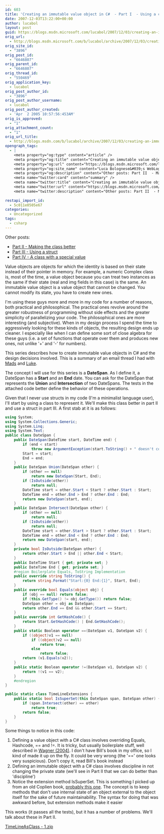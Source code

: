 ```yaml
---
id: 603
title: 'Creating an immutable value object in C#  - Part I  - Using a class'
date: 2007-12-03T13:22:00+00:00
author: lucabol
layout: post
guid: https://blogs.msdn.microsoft.com/lucabol/2007/12/03/creating-an-immutable-value-object-in-c-part-i-using-a-class/
orig_url:
  - http://blogs.msdn.microsoft.com/b/lucabol/archive/2007/12/03/creating-an-immutable-value-object-in-c-part-i-using-a-class.aspx
orig_site_id:
  - "3896"
orig_post_id:
  - "6646807"
orig_parent_id:
  - "6646807"
orig_thread_id:
  - "550469"
orig_application_key:
  - lucabol
orig_post_author_id:
  - "3896"
orig_post_author_username:
  - lucabol
orig_post_author_created:
  - 'Apr  2 2005 10:57:56:453AM'
orig_is_approved:
  - "1"
orig_attachment_count:
  - "1"
orig_url_title:
  - http://blogs.msdn.com/b/lucabol/archive/2007/12/03/creating-an-immutable-value-object-in-c-part-i-using-a-class.aspx
opengraph_tags:
  - |
    <meta property="og:type" content="article" />
    <meta property="og:title" content="Creating an immutable value object in C#  - Part I  - Using a class" />
    <meta property="og:url" content="https://blogs.msdn.microsoft.com/lucabol/2007/12/03/creating-an-immutable-value-object-in-c-part-i-using-a-class/" />
    <meta property="og:site_name" content="Luca Bolognese&#039;s WebLog" />
    <meta property="og:description" content="Other posts: Part II  - Making the class better Part III  - Using a struct Part IV  - A class with a special value Value objects are objects for which the identity is based on their state instead of their pointer in memory. For example, a numeric Complex class is, most of the time, a..." />
    <meta name="twitter:card" content="summary" />
    <meta name="twitter:title" content="Creating an immutable value object in C#  - Part I  - Using a class" />
    <meta name="twitter:url" content="https://blogs.msdn.microsoft.com/lucabol/2007/12/03/creating-an-immutable-value-object-in-c-part-i-using-a-class/" />
    <meta name="twitter:description" content="Other posts: Part II  - Making the class better Part III  - Using a struct Part IV  - A class with a special value Value objects are objects for which the identity is based on their state instead of their pointer in memory. For example, a numeric Complex class is, most of the time, a..." />
    
restapi_import_id:
  - 5c011e0505e67
categories:
  - Uncategorized
tags:
  - csharp
---
```

Other posts:

  * [Part II  - Making the class better](http://blogs.msdn.com/lucabol/archive/2007/12/06/creating-an-immutable-value-object-in-c-part-ii-making-the-class-better.aspx)
  * [Part III  - Using a struct](http://blogs.msdn.com/lucabol/archive/2007/12/24/creating-an-immutable-value-object-in-c-part-iii-using-a-struct.aspx)
  * [Part IV  - A class with a special value](http://blogs.msdn.com/lucabol/)

Value objects are objects for which the identity is based on their state instead of their pointer in memory. For example, a numeric Complex class is, most of the time, a value object because you can treat two instances as the same if their state (real and img fields in this case) is the same. An immutable value object is a value object that cannot be changed. You cannot modify its state, you have to create new ones.

I'm using these guys more and more in my code for a number of reasons, both practical and philosophical. The practical ones revolve around the greater robustness of programming without side effects and the greater simplicity of parallelizing your code. The philosophical ones are more interesting (and subjective). When in my design process I spend the time to aggressively looking for these kinds of objects, the resulting design ends up cleaner. I especially like when I can define some sort of close algebra for these guys (i.e. a set of functions that operate over them and produces new ones, not unlike '+' and '-' for numbers).

This series describes how to create immutable value objects in C# and the design decisions involved. This is a summary of an email thread I had with [Mads](http://blogs.msdn.com/madst/default.aspx) and [Luke](http://blogs.msdn.com/lukeh/default.aspx).

The concept I will use for this series is a **DateSpan**. As I define it, a DateSpan has a **Start** and an **End** date. You can ask for the DateSpan that represents the **Union** and **Intersection** of two DateSpans. The tests in the attached code better define the behavior of these operations.

Given that I never use structs in my code (I'm a minimalist language user), I'll start by using a class to represent it. We'll make this class better in part II and use a struct in part III. A first stab at it is as follows:

```csharp
using System;
using System.Collections.Generic;
using System.Linq;
using System.Text;
public class DateSpan {
    public DateSpan(DateTime start, DateTime end) {
        if (end < start)
            throw new ArgumentException(start.ToString() + " doesn't come before " + end.ToString());
        Start = start;
        End = end;
    }
    public DateSpan Union(DateSpan other) {
        if (other == null)
            return new DateSpan(Start, End);
        if (IsOutside(other))
            return null;
        DateTime start = other.Start < Start ? other.Start : Start;
        DateTime end = other.End > End ? other.End : End;
        return new DateSpan(start, end);
    }
    public DateSpan Intersect(DateSpan other) {
        if (other == null)
            return null;
        if (IsOutside(other))
            return null;
        DateTime start = other.Start > Start ? other.Start : Start;
        DateTime end = other.End < End ? other.End : End;
        return new DateSpan(start, end);
    }
    private bool IsOutside(DateSpan other) {
        return other.Start > End || other.End < Start;
    }
    public DateTime Start { get; private set; }
    public DateTime End { get; private set; }
    #region Boilerplate Equals, ToString Implementation
    public override string ToString() {
        return string.Format("Start:{0} End:{1}", Start, End);
    }
    public override bool Equals(object obj) {
        if (obj == null) return false;
        if (this.GetType() != obj.GetType()) return false;
        DateSpan other = obj as DateSpan;
        return other.End == End && other.Start == Start;
    }
    public override int GetHashCode() {
        return Start.GetHashCode() | End.GetHashCode();
    }
    public static Boolean operator ==(DateSpan v1, DateSpan v2) {
        if ((object)v1 == null)
            if ((object)v2 == null)
                return true;
            else
                return false;
        return (v1.Equals(v2));
    }
    public static Boolean operator !=(DateSpan v1, DateSpan v2) {
        return !(v1 == v2);
    }
    #endregion
}
```

```csharp
public static class TimeLineExtensions {
    public static bool IsSuperSet(this DateSpan span, DateSpan other) {
        if (span.Intersect(other) == other)
            return true;
        return false;
    }
}
```

Some things to notice in this code:

1. Defining a value object with a C# class involves overriding Equals, Hashcode, == and !=. It is tricky, but usually boilerplate stuff, well described in [Wagner (2004)](http://www.amazon.com/Effective-Specific-Improve-Software-Development/dp/0321245660). I don't have Bill's book in my office, so I kind of made it up on the fly. It could be very wrong (the '==' one looks very suspicious). Don't copy it, read Bill's book instead
2. Defining an immutable object with a C# class involves discipline in not changing the private state (we'll see in Part II that we can do better than 'discipline')
3. Notice the extension method IsSuperSet. This is something I picked up from an old Coplien book, [probably this one](http://www.amazon.com/Multi-Paradigm-Design-James-O-Coplien/dp/0201824671). The concept is to keep methods that don't use internal state of an object external to the object itself for the sake of future maintainability. The syntax for doing that was awkward before, but extension methods make it easier

This works (it passes all the tests), but it has a number of problems. We'll talk about these in Part II.

[TimeLineAsClass  - 1.zip](https://msdnshared.blob.core.windows.net/media/MSDNBlogsFS/prod.evol.blogs.msdn.com/CommunityServer.Components.PostAttachments/00/06/64/68/07/TimeLineAsClass%20-%201.zip)
